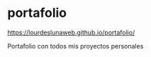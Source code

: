 # portafolio
https://lourdeslunaweb.github.io/portafolio/

Portafolio con todos mis proyectos personales
